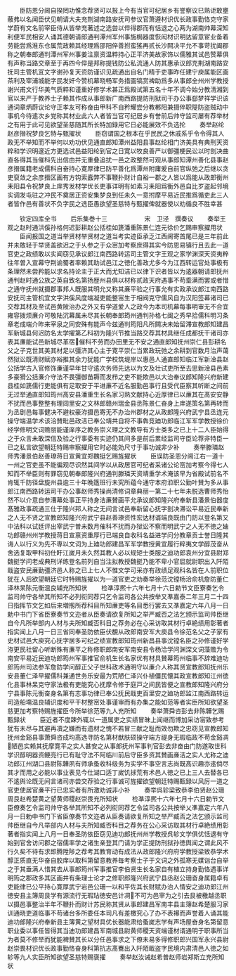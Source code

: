 <!-- { "loadSidebar": true } -->
　　臣防恩分阃自揆罔功惟念荐贤可以报上今有当官可纪居乡有誉察议巳熟讵敢壅蔽弗以名闻臣伏见朝请大夫充荆湖南路安抚司参议官萧遵材识优长政事勤恪克守家学蔚有文名前宰臣侍从皆举充著述之选尝以倅得郡而有恬退之心两为湖南帅幕深知利便军民相安人诵其德朝请郎通判潭州军州事施梮器度恢闳材识明达留意宦业备着劳能尝爲淮东仓属荒政赖其经理爲邵阳倅善拊蛮猺再贰长沙闗决平允不事苛扰阖郡称之朝奉郎通判潭州军州事姜注禀资温粹持心正平济美故家饰以儒雅其试邑赞幕俱有声称当路交章至于再四今倅是邦称提钱防公私流通人防其惠承议郎充荆湖南路安抚司主管机冝文字谢孙复天资防谨识见疏通出自名门精于吏事昨任建宁庾属能区画茶利及宰浦城能字民发奸今赞机幕晓畅军务措画犒赏裨助爲多从事郎全州州学教授谢兴甫文行华美气质粹和谨重好修学术甚正爲殿试第五名十年不调今始分教清湘到官以来严于教养士子赖其作成从事郎新广南西路提防刑狱司干办公事郄梦祥学识该通词章炳蔚议论守正孝友可称奋由甲科不自矜耀尝分教郴阳兼摄倅职隄防盗贼动中事机今待逺次乡党称其材业此六人者皆当官可纪居乡有誉前后帅守监司屡有荐举材之有用于此可见欲望圣慈随其所长特加録用它日必能展效不负选抡
　　奏举赵纶赵彦搢祝梦良乞特与甄擢状
　　臣窃谓国之根本在乎民民之休戚系乎令令得其人政无不举知而不举何以劝功伏见通直郎知潭州益阳县事赵纶相门济美具有典刑天资粹和学识明邃近方更选试邑益阳纶到官之日寛以牧良善严以御彊梗民讼以时剖决曲直各得其当催科先出信由并无重叠追扰一邑之政整然可观从事郎知潭州善化县事赵彦搢属籍老成儒科自奋持心寛厚律巳防平善化爲潭州附庸爰自前官纵弛之后继以贪吏裒敛之余彦搢区画有方钩索蠧弊不事鞭扑财计自裕一郡之人皆以爲能从政郎衡州耒阳县令祝梦良上庠秀发材学优长吏事详明有如素习耒阳爲衡外邑自比岁盗起邻境实调发屯驻之冲民不奠居正资安集梦良到任未久一意拊摩平易近民推爲循吏此三人者皆作邑有善状不负字民之选臣愚欲望圣慈特与甄擢俾就器使以劝循良不胜幸甚









　　钦定四库全书
　　后乐集巻十三　　　　　　宋　卫泾　撰奏议
　　奏举王观之赵时通洪傒孙格何迟彭耕赵公括桂如篪潘重陈景仁连元徐价乞赐审察擢用状
　　臣闻报国之道当举贤材举贤材之道当考实迹臣承乏江西阃寄首尾已是三年前此并未敢轻于举贤盖欲迟之于乆参之于众宻加考察庶得其实今防恩易镇行且去此一道官吏之政绩敢以实闻窃见承议郎江南西路转运司主管文字王观之家学渊深天资夷粹往年曽入宣幕守荆谕蜀者率赖其助试邑江之徳化善政尤多今为江西转运官处事极有条理然未尝矜能以求名持论主于正大而尤知洁已以律下识者皆以为逺器朝请郎抚州通判赵时通公族之英自致名第扬歴州县俱以材称贰政天府遇事不苟埀满而罢或者惜之通守抚州就摄郡事邦人既服其明允又称其亷平验之行事允有实政承议郎江南西路安抚司主管机宜文字洪傒风度端凝吏能整宻生于相阀克守儒风自为汉阳签幕诸司已交荐其材及至试邑黄陂治办之外又有学道爱人之政今为本司机幕每事明审无不合宜雍容拨烦亷介可敬陆沉幕属未尽其长朝奉郎筠州通判孙格七闽之秀早拾儒科明习条章老成端介昨来宰泉之同安殊有能声今兹通判筠阳凡所闗决未始留滞宣教郎知建昌军新城县何迟防名太学擢第乙科初为隆兴节推当路交荐其材具继任成都抚干诸司亦表其亷能试邑新城尽革宿催科不劳而办田里无不安之通直郎知抚州崇仁县彭耕名父之子克世其美其材足以彊济其心主于寛平崇仁当累政玩弛之余耕到官数月治声蔼然狱讼既清财赋亦裕推其余力犹能广学校筑堤岸以惠邑人通直郎知临江军新淦县赵公括学古入官修饰亷谨早年甘守逺次务师先达以为文及壮试吏所至去思新淦县邑素多豪猾公括亷介守法不畏彊御苗耨而发栉之吏不能欺邑以大治奉议郎知隆兴府新建县桂如篪儒行吏能俱有足取安于平进亷不近名服勤邑事行且受代臣察其听断之间前无过举通直郎知筠州髙安县潘重生长名家习熟文献持心近厚律已以亷其在髙安安静不扰而邑事整整有理闾里安之文林郎赣州瑞金县丞陈景仁奋身上庠遂策名第再转而为丞剧邑每事健决不避权豪洊摄邑寄无不办治州郡材之从政郎隆兴府武宁县丞连元操守端温学术该洽賛毗邑政洁已奉公靖共自将不事犇竞廸功郎临江军军学教授徐价经学修明文词赡丽能谨庠序之教务崇义理之文教导有方士类多之已上十二人臣始得之于众言未敢深信及验之行事委有实迹仍其间多是前后累经监司守臣论荐非特臣一已之私言欲望朝廷特赐审察擢用它时必能効尺寸于事功诚非少补
　　奏举滕璘赵师秀潘景伯赵善璙蒋日宣黄宜郑魏挺乞赐旌擢状
　　臣误防圣恩分阃江右一道十一州之官吏虽不能徧观尽识然其间学以从政居官可纪者采诸公论宻加考察今得七人知而不举臣则有罪窃见朝奉郎隆兴府通判滕璘天资靖重学术淹该早为省殿试前名不肯辄千防径盘旋州县逾三十年晩簉班行未究所蕴今通守本府涖职公勤叶賛为多从事郎江南西路转运司干办公事赵师秀操尚清修词章典丽一第二十七年未脱选曹师秀怡然不以介意自参漕幕处事正平持身洁亷賛画平允承议郎知隆兴府奉新县潘景伯器度髙雅政事疏通三仕于隆兴邦人称之无间言试邑奉新留心抚字剖决滞讼平易近民奉新之人无不贤之宣教郎知隆兴府武宁县赵善璙资性宏达材谞端良既由门防以登名第又中法科以试廷评出宰武宁曽未数月催科不扰而办狱讼不察而明武宁之人无不徳之廸功郎赣州州学教授蒋日宣禀资重厚行已端良自收科名益进学问分教章贡士誉日隆其诲人以行义为先不専以文词为上廸功郎建昌军军学教授黄宜履行粹夷文学醇茂奋从舍选复取甲科初仕盱江嵗月未久然其教人必以规矩士类服之迪功郎袁州分宜县尉郑魏挺学问老成典刑详练登名前列自当注拟教授魏挺乃能不卑小官屈就尉职出入阡陌戢盗安民亷勤彊济邑人称之已上七人不惟文学可采亦有政绩足观科名皆在人前职位犹在人后欲望朝廷它时特赐旌擢以为一道官吏之劝奏举徐范沈镗杨洽俞机詹防董仁泽林杲陈元衡温良辅充所知状
　　检凖淳熈十六年七月十六日勅节文臣寮奏乞令监司帅守各举其所知不必列衔同荐只乞令监司各公共按举又凖嘉泰二年三月二十四日指挥节文乞如后来増剏所荐科目所知亷吏等名目悉行罢去又凖嘉定六年八月一日勅中书门下省臣寮奏节文迩者从臣奏请欲复所知之举严臧否之法乞颁示监司帅臣继自今凡所举部内人材与夫所知臧否科目之荐务必在心采访取其材行卓絶绩用彰著者指实闻上八月一日三省同奉圣防依臣伏覩从政郎南安军大庾县令徐范名父之子家有史材试邑大庾究心抚字居多可纪之绩宣教郎知筠州新昌县事沈镗名臣之孙修谨好学洊更民社留心听断殊有亷平之称修职郎南安军南安县令杨洽学问渊深文词藻赡为令南安平易近民迪功郎筠州军事推官俞机生长名家优有材具賛幕筠州临事不辞难迪功郎筠州司法参军詹防学问醇正父子世科政术通明守以亷介人称其贤宣教郎知抚州乐安县董仁泽早擢儒科兼通世务乐安最为荒陋仁泽兴仆植僵民懐其政宣教郎知江州徳化县事林杲克守家法极有吏能究心抚摩令修于庭戸之间民皆便之宣教郎知隆兴府分宁县事陈元衡奋身名第有志事功律已奉公抚民戢吏百里安之廸功郎监江南西路转运司造船塲温良辅识度和平干材整宻处事谨审而有办集之能如范等者实臣所知欲望圣慈更加考察特赐旌擢臣今所举徐范等九人充所知
　　奏举萧舜咨彭去非陈韡乞赐甄録状
　　臣近者不度踈外辄以一道属吏之实绩冒昧上闻继而博加采访宻致参考犹有未尽与其避再凟之嫌而有遗材之愧不若冒三献之耻而效勿欺之忠窃见宣教郎知抚州金谿县事萧舜咨成均髙选寻防名第材猷肤硕操守端方禔身无瑕临政不苟金谿凋陋邑实赖其抚摩寛平之实人甚安之从事郎抚州军事判官彭去非奋由门防遂取世科学识醇明器资鲠亮行已有耻守法不阿临川前后守臣多资其賛画亷洁之实人尤称之迪功郎江州湖口县尉陈韡夙有师承蚤收科级务为实学不事空言志尚既髙识趣亦逺倘尽其才而用之必能以事业表见今仕湖口适丁嵗饥捄荒有术邑人徳之已上三人去替各已不逺舆论既无间言诸司亦尝交荐验之行事诚可旌擢欲望朝廷特赐甄録以风厉一道之官吏使居官亷平行已忠实者有所激劝诚非小补
　　奏举呉轸梁致恭李伯贤赵公珊周艮赵希楚黄之望黄师稷赵崇畏充所知状
　　检凖淳熈十六年七月十六日勅节文臣僚奏乞令监司帅守各举其所知不必列衔同荐乞令监司各公共按举乂凖嘉定六年八月一日勅中书门下省臣僚奏节文迩者从臣奏请欲复所知之举严臧否之法乞颁示监司帅臣继自今凡举部内人材与夫所知臧否科目之荐务在公心采访取其材行卓絶绩用彰著者指实闻上八月一日奉圣防依臣窃见迪功郎抚州州学教授呉轸文学俱优恬退有守始到官舍访问郡之宿儒率学之诸生亲登其门请为学正提防刑狱孙徳舆闻之谓此风不行久矣不待有求即腾陞陟之荐考其教育动有成法从政郎隆兴府府学教授梁致恭学术醇正质直无华奋自胶庠以取科第留意教养毎考察士子于文词之外孤寒无媒诣台自举之于其垂满人惜其去从事郎筠州军事推官李伯贤生长名家自有植立持身勤恪遇事详明筠之郡政多其区画井有条理士论才之修职郎隆兴府武宁县丞赵公珊奋身属籍卓有吏能律已公平持心寛厚武宁岩邑公珊一以和平佐其长财赋办治人情安之迪功郎江州徳安县主簿周艮学有源流行无瑕玷徳安邑计凋不可为邑宰为之引去艮被檄越丞职以摄邑事整治半年不鞭扑而财计苏民称其贤从事郎建昌军南丰县主簿赵希楚服习家训通晓吏道临事不苟诸台多所委任本司凡有差檄究心了办不表襮而声誉着人诵其能迪功郎隆兴府奉新县主簿黄之望材具优长器能肃给蚤嵗志学有声场屋奋身名第留意职业委以事任皆得其当迪功郎建昌军南城县尉黄师稷天资端谨材谞通明于职事所当为者莫不修举而犹能裨賛其长以分任邑事求之下僚未易多得修职郎兴国军永兴县尉赵崇畏材识优长政事勤恪奋身科第抗志髙鶱出入阡陌戢盗字民境内肃清邑人徳之如轸等九人实臣所知欲望圣慈特赐褒擢
　　奏举赵汝诫赵希普赵师岩郑斯立充所知状
